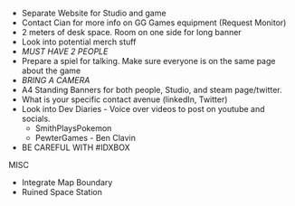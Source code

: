 - Separate Website for Studio and game
- Contact Cian for more info on GG Games equipment (Request Monitor)
- 2 meters of desk space. Room on one side for long banner
- Look into potential merch stuff
- *MUST HAVE 2 PEOPLE*
- Prepare a spiel for talking. Make sure everyone is on the same page about the game
- *BRING A CAMERA*
- A4 Standing Banners for both people, Studio, and steam page/twitter.
- What is your specific contact avenue (linkedIn, Twitter)
- Look into Dev Diaries - Voice over videos to post on youtube and socials.
	- SmithPlaysPokemon
	- PewterGames - Ben Clavin
- BE CAREFUL WITH #IDXBOX

MISC
- Integrate Map Boundary
- Ruined Space Station
